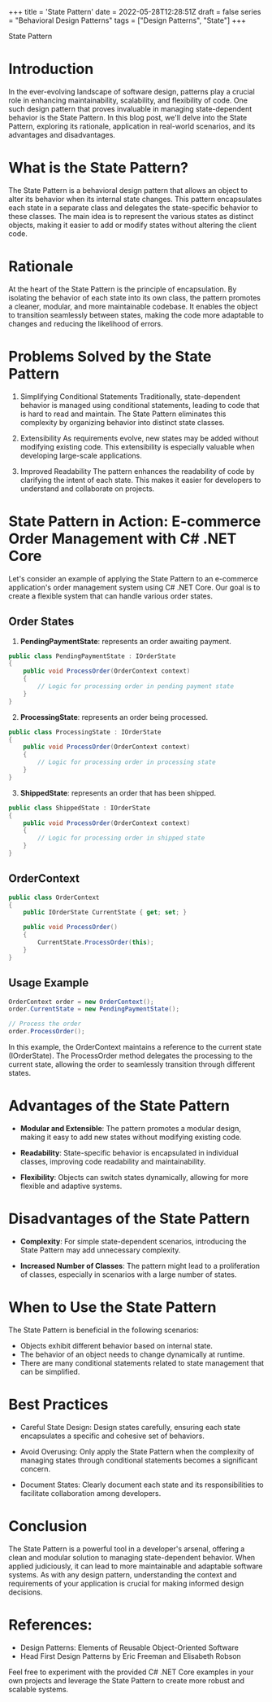 +++
title = 'State Pattern'
date = 2022-05-28T12:28:51Z
draft = false
series = "Behavioral Design Patterns"
tags = ["Design Patterns", "State"]
+++

State Pattern

# Introduction

In the ever-evolving landscape of software design, patterns play a crucial role in enhancing maintainability, scalability, and flexibility of code. One such design pattern that proves invaluable in managing state-dependent behavior is the State Pattern. In this blog post, we'll delve into the State Pattern, exploring its rationale, application in real-world scenarios, and its advantages and disadvantages.

# What is the State Pattern?

The State Pattern is a behavioral design pattern that allows an object to alter its behavior when its internal state changes. This pattern encapsulates each state in a separate class and delegates the state-specific behavior to these classes. The main idea is to represent the various states as distinct objects, making it easier to add or modify states without altering the client code.

# Rationale

At the heart of the State Pattern is the principle of encapsulation. By isolating the behavior of each state into its own class, the pattern promotes a cleaner, modular, and more maintainable codebase. It enables the object to transition seamlessly between states, making the code more adaptable to changes and reducing the likelihood of errors.

# Problems Solved by the State Pattern

1. Simplifying Conditional Statements
   Traditionally, state-dependent behavior is managed using conditional statements, leading to code that is hard to read and maintain. The State Pattern eliminates this complexity by organizing behavior into distinct state classes.

2. Extensibility
   As requirements evolve, new states may be added without modifying existing code. This extensibility is especially valuable when developing large-scale applications.

3. Improved Readability
   The pattern enhances the readability of code by clarifying the intent of each state. This makes it easier for developers to understand and collaborate on projects.

# State Pattern in Action: E-commerce Order Management with C# .NET Core

Let's consider an example of applying the State Pattern to an e-commerce application's order management system using C# .NET Core. Our goal is to create a flexible system that can handle various order states.

## Order States

1. **PendingPaymentState**: represents an order awaiting payment.

```csharp
public class PendingPaymentState : IOrderState
{
    public void ProcessOrder(OrderContext context)
    {
        // Logic for processing order in pending payment state
    }
}
```

2. **ProcessingState**: represents an order being processed.

```csharp
public class ProcessingState : IOrderState
{
    public void ProcessOrder(OrderContext context)
    {
        // Logic for processing order in processing state
    }
}
```

3. **ShippedState**: represents an order that has been shipped.

```csharp
public class ShippedState : IOrderState
{
    public void ProcessOrder(OrderContext context)
    {
        // Logic for processing order in shipped state
    }
}
```

## OrderContext

```csharp
public class OrderContext
{
    public IOrderState CurrentState { get; set; }

    public void ProcessOrder()
    {
        CurrentState.ProcessOrder(this);
    }
}
```

## Usage Example

```csharp
OrderContext order = new OrderContext();
order.CurrentState = new PendingPaymentState();

// Process the order
order.ProcessOrder();
```

In this example, the OrderContext maintains a reference to the current state (IOrderState). The ProcessOrder method delegates the processing to the current state, allowing the order to seamlessly transition through different states.

# Advantages of the State Pattern

- **Modular and Extensible**: The pattern promotes a modular design, making it easy to add new states without modifying existing code.

- **Readability**: State-specific behavior is encapsulated in individual classes, improving code readability and maintainability.

- **Flexibility**: Objects can switch states dynamically, allowing for more flexible and adaptive systems.

# Disadvantages of the State Pattern

- **Complexity**: For simple state-dependent scenarios, introducing the State Pattern may add unnecessary complexity.

- **Increased Number of Classes**: The pattern might lead to a proliferation of classes, especially in scenarios with a large number of states.

# When to Use the State Pattern

The State Pattern is beneficial in the following scenarios:

- Objects exhibit different behavior based on internal state.
- The behavior of an object needs to change dynamically at runtime.
- There are many conditional statements related to state management that can be simplified.

# Best Practices

- Careful State Design: Design states carefully, ensuring each state encapsulates a specific and cohesive set of behaviors.

- Avoid Overusing: Only apply the State Pattern when the complexity of managing states through conditional statements becomes a significant concern.

- Document States: Clearly document each state and its responsibilities to facilitate collaboration among developers.

# Conclusion

The State Pattern is a powerful tool in a developer's arsenal, offering a clean and modular solution to managing state-dependent behavior. When applied judiciously, it can lead to more maintainable and adaptable software systems. As with any design pattern, understanding the context and requirements of your application is crucial for making informed design decisions.

# References:

- Design Patterns: Elements of Reusable Object-Oriented Software
- Head First Design Patterns by Eric Freeman and Elisabeth Robson

Feel free to experiment with the provided C# .NET Core examples in your own projects and leverage the State Pattern to create more robust and scalable systems.
